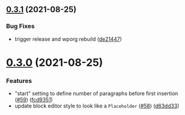 ## [0.3.1](https://github.com/Automattic/super-cool-ad-inserter-plugin/compare/v0.3.0...v0.3.1) (2021-08-25)


### Bug Fixes

* trigger release and wporg rebuild ([de21447](https://github.com/Automattic/super-cool-ad-inserter-plugin/commit/de21447d58434899ee5c159e9e50779a7dee93b6))

# [0.3.0](https://github.com/Automattic/super-cool-ad-inserter-plugin/compare/v0.2.1...v0.3.0) (2021-08-25)


### Features

* "start" setting to define number of paragraphs before first insertion ([#59](https://github.com/Automattic/super-cool-ad-inserter-plugin/issues/59)) ([fcd9351](https://github.com/Automattic/super-cool-ad-inserter-plugin/commit/fcd93518bc0af5d6683b9540c4f11bae1c17e83c))
* update block editor style to look like a `Placeholder` ([#58](https://github.com/Automattic/super-cool-ad-inserter-plugin/issues/58)) ([d63dd33](https://github.com/Automattic/super-cool-ad-inserter-plugin/commit/d63dd33a95d6c0ee79695de276f0dd4bcd89083e))
